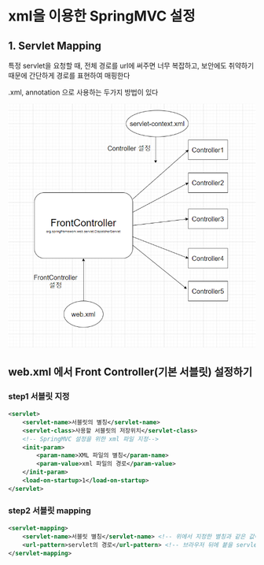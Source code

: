 # xml을 이용한 SpringMVC 설정

## 1. Servlet Mapping

특정 servlet을 요청할 때, 전체 경로를 url에 써주면 너무 복잡하고, 보안에도 취약하기 때문에 간단하게 경로를 표현하여 매핑한다

.xml, annotation 으로 사용하는 두가지 방법이 있다



![서블릿 매핑 구조](https://github.com/syhojeo/SpringMVC/blob/main/SpringMVCXml_03/ServletMapping%20%EA%B5%AC%EC%A1%B0.png)

## web.xml 에서 Front Controller(기본 서블릿) 설정하기

### step1 서블릿 지정

```xml
<servlet>
	<servlet-name>서블릿의 별칭</servlet-name>
    <servlet-class>사용할 서블릿의 저장위치</servlet-class>
    <!-- SpringMVC 설정을 위한 xml 파일 지정-->
    <init-param>
    	<param-name>XML 파일의 별칭</param-name>
        <param-value>xml 파일의 경로</param-value>
    </init-param>
    <load-on-startup>1</load-on-startup>
</servlet>
```



### step2 서블릿 mapping

```xml
<servlet-mapping>
	<servlet-name>서블릿 별칭</servlet-name> <!-- 위에서 지정한 별칭과 같은 값이어야 한다 -->
    <url-pattern>servlet의 경로</url-pattern> <!-- 브라우저 뒤에 붙을 servlet의 경로 지정-->
</servlet-mapping>
```

